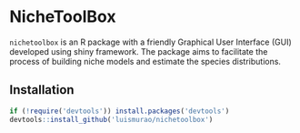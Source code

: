 # NicheToolBox

`nichetoolbox` is an R package with a friendly Graphical User Interface (GUI) developed using shiny framework. The package aims to facilitate the process of building niche models and estimate the species distributions. 

## Installation
```r
if (!require('devtools')) install.packages('devtools')
devtools::install_github('luismurao/nichetoolbox')
```
